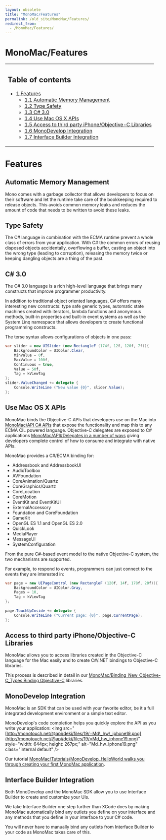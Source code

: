 ```yaml
---
layout: obsolete
title: "MonoMac/Features"
permalink: /old_site/MonoMac/Features/
redirect_from:
  - /MonoMac/Features/
---
```


MonoMac/Features
================

<table>
<col width="100%" />
<tbody>
<tr class="odd">
<td align="left"><h2>Table of contents</h2>
<ul>
<li><a href="#features">1 Features</a>
<ul>
<li><a href="#automatic-memory-management">1.1 Automatic Memory Management</a></li>
<li><a href="#type-safety">1.2 Type Safety</a></li>
<li><a href="#c-30">1.3 C# 3.0</a></li>
<li><a href="#use-mac-os-x-apis">1.4 Use Mac OS X APIs</a></li>
<li><a href="#access-to-third-party-iphoneobjective-c-libraries">1.5 Access to third party iPhone/Objective-C Libraries</a></li>
<li><a href="#monodevelop-integration">1.6 MonoDevelop Integration</a></li>
<li><a href="#interface-builder-integration">1.7 Interface Builder Integration</a></li>
</ul></li>
</ul></td>
</tr>
</tbody>
</table>

Features
========

Automatic Memory Management
---------------------------

Mono comes with a garbage collector that allows developers to focus on their software and let the runtime take care of the bookkeeping required to release objects. This avoids common memory leaks and reduces the amount of code that needs to be written to avoid these leaks.

Type Safety
-----------

The C\# language in combination with the ECMA runtime prevent a whole class of errors from your application. With C\# the common errors of reusing disposed objects accidentally, overflowing a buffer, casting an object into the wrong type (leading to corruption), releasing the memory twice or keeping dangling objects are a thing of the past.

C\# 3.0
-------

The C\# 3.0 language is a rich high-level language that brings many constructs that improve programmer productivity.

In addition to traditional object oriented languages, C\# offers many interesting new constructs: type safe generic types, automatic state machines created with iterators, lambda functions and anonymous methods, built-in properties and built-in event systems as well as the System.Linq namespace that allows developers to create functional programming constructs.

The terse syntax allows configurations of objects in one pass:

``` csharp
var slider = new UISlider (new RectangleF (174f, 12f, 120f, 7f)){
    BackgroundColor = UIColor.Clear,
    MinValue = 0f,
    MaxValue = 100f,
    Continuous = true,
    Value = 50f,
    Tag = kViewTag
};
slider.ValueChanged += delegate {
    Console.WriteLine ("New value {0}", slider.Value);
};
```

Use Mac OS X APIs
-----------------

MonoMac binds the Objective-C APIs that developers use on the Mac into [MonoMac/API C\# APIs](/index.php?title=MonoMac/API_C&action=edit&redlink=1 "MonoMac/API C (page does not exist)") that expose the functionality and map this to any ECMA CIL powered language. Objective-C delegates are exposed to C\# applications [MonoMac/API\#Delegates in a number of ways](/index.php?title=MonoMac/API&action=edit&redlink=1 "MonoMac/API (page does not exist)") giving developers complete control of how to consume and integrate with native APIs.

MonoMac provides a C\#/ECMA binding for:

-   Addressbook and AddressbookUI
-   AudioToolbox
-   AVFoundation
-   CoreAnimation/Quartz
-   CoreGraphics/Quartz
-   CoreLocation
-   CoreMotion
-   EventKit and EventKitUI
-   ExternalAccessory
-   Foundation and CoreFoundation
-   GameKit
-   OpenGL ES 1.1 and OpenGL ES 2.0
-   QuickLook
-   MediaPlayer
-   MessageUI
-   SystemConfiguration

From the pure C\#-based event model to the native Objective-C system, the two mechanisms are supported.

For example, to respond to events, programmers can just connect to the events they are interested in:

``` csharp
var page = new UIPageControl (new RectangleF (120f, 14f, 178f, 20f)){
    BackgroundColor = UIColor.Gray,
    Pages = 10,
    Tag = kViewTag
};
 
page.TouchUpInside += delegate {
    Console.WriteLine ("Current page: {0}", page.CurrentPage);
};
```

Access to third party iPhone/Objective-C Libraries
--------------------------------------------------

MonoMac allows you to access libraries created in the Objective-C language for the Mac easily and to create C\#/.NET bindings to Objective-C libraries.

This process is described in detail in our [MonoMac/Binding\_New\_Objective-C\_Types Binding Objective-C](/index.php?title=MonoMac/Binding_New_Objective-C_Types_Binding_Objective-C&action=edit&redlink=1 "MonoMac/Binding New Objective-C Types Binding Objective-C (page does not exist)") libraries.

MonoDevelop Integration
-----------------------

MonoMac is an SDK that can be used with your favorite editor, be it a full integrated development environment or a simple text editor.

MonoDevelop's code completion helps you quickly explore the API as you write your application: \<img src="[http://monotouch.net/@api/deki/files/19/=Md\_hw\_iphone19.png](http://monotouch.net/@api/deki/files/19/=Md_hw_iphone19.png)" style="width: 644px; height: 267px;" alt="Md\_hw\_iphone19.png" class="internal default" /\>

Our tutorial [MonoMac/Tutorials/MonoDevelop\_HelloWorld walks you through creating your first MonoMac application](/index.php?title=MonoMac/Tutorials/MonoDevelop_HelloWorld_walks_you_through_creating_your_first_MonoMac_application&action=edit&redlink=1 "MonoMac/Tutorials/MonoDevelop HelloWorld walks you through creating your first MonoMac application (page does not exist)").

Interface Builder Integration
-----------------------------

Both MonoDevelop and the MonoMac SDK allow you to use Interface Builder to create and customize your UIs.

We take Interface Builder one step further than XCode does by making MonoMac automatically bind any outlets you define on your interface and any methods that you define in your interface to your C\# code.

You will never have to manually bind any outlets from Interface Builder to your code as MonoMac takes care of this.

